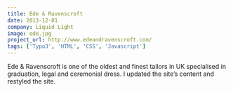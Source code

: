 ```yaml
---
title: Ede & Ravenscroft
date: 2013-12-01
company: Liquid Light
image: ede.jpg
project_url: http://www.edeandravenscroft.com/
tags: ['Typo3', 'HTML', 'CSS', 'Javascript']
---
```


Ede & Ravenscroft is one of the oldest and finest tailors in UK specialised in graduation, legal and ceremonial dress. I updated the site’s content and restyled the site.
